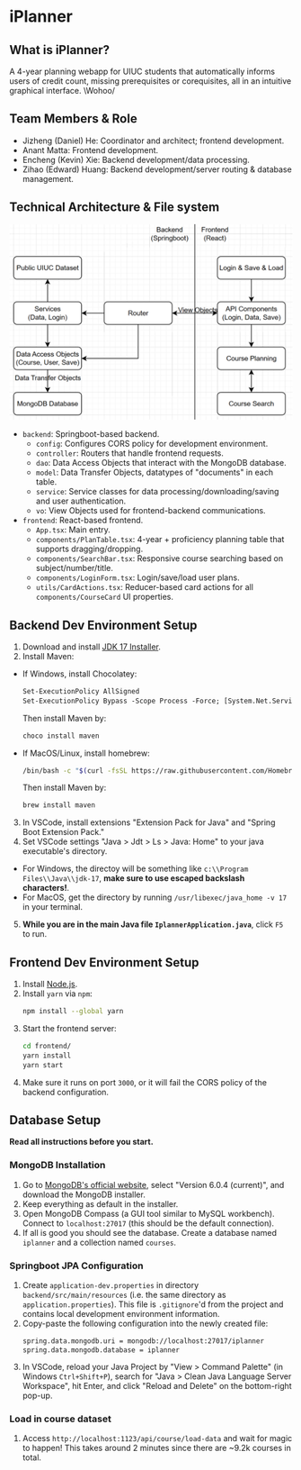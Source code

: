 # iPlanner

## What is iPlanner?

A 4-year planning webapp for UIUC students that automatically informs users of credit count, missing prerequisites or corequisites, all in an intuitive graphical interface. \Wohoo/

## Team Members & Role

- Jizheng (Daniel) He: Coordinator and architect; frontend development.
- Anant Matta: Frontend development.
- Encheng (Kevin) Xie: Backend development/data processing.
- Zihao (Edward) Huang: Backend development/server routing & database management.

## Technical Architecture & File system

![Architecture](architecture.png)

- `backend`: Springboot-based backend.
  - `config`: Configures CORS policy for development environment.
  - `controller`: Routers that handle frontend requests.
  - `dao`: Data Access Objects that interact with the MongoDB database.
  - `model`: Data Transfer Objects, datatypes of "documents" in each table.
  - `service`: Service classes for data processing/downloading/saving and user authentication.
  - `vo`: View Objects used for frontend-backend communications.
- `frontend`: React-based frontend.
  - `App.tsx`: Main entry.
  - `components/PlanTable.tsx`: 4-year + proficiency planning table that supports dragging/dropping.
  - `components/SearchBar.tsx`: Responsive course searching based on subject/number/title.
  - `components/LoginForm.tsx`: Login/save/load user plans.
  - `utils/CardActions.tsx`: Reducer-based card actions for all `components/CourseCard` UI properties.

## Backend Dev Environment Setup

1. Download and install [JDK 17 Installer](https://www.oracle.com/java/technologies/javase/jdk17-archive-downloads.html).
2. Install Maven:
* If Windows, install Chocolatey:
  ```ps
  Set-ExecutionPolicy AllSigned
  Set-ExecutionPolicy Bypass -Scope Process -Force; [System.Net.ServicePointManager]::SecurityProtocol = [System.Net.ServicePointManager]::SecurityProtocol -bor 3072; iex ((New-Object System.Net.WebClient).DownloadString('https://community.chocolatey.org/install.ps1'))
  ```
  Then install Maven by:
  ```ps
  choco install maven
  ```
* If MacOS/Linux, install homebrew:
  ```sh
  /bin/bash -c "$(curl -fsSL https://raw.githubusercontent.com/Homebrew/install/HEAD/install.sh)"
  ```
  Then install Maven by:
  ```sh
  brew install maven
  ```

3. In VSCode, install extensions "Extension Pack for Java" and "Spring Boot Extension Pack."
4. Set VSCode settings "Java > Jdt > Ls > Java: Home" to your java executable's directory.
* For Windows, the directoy will be something like `c:\\Program Files\\Java\\jdk-17`, **make sure to use escaped backslash characters!**.
* For MacOS, get the directory by running `/usr/libexec/java_home -v 17` in your terminal.
5. **While you are in the main Java file `IplannerApplication.java`**, click `F5` to run.

## Frontend Dev Environment Setup

1. Install [Node.js](https://nodejs.org/en/download/).
2. Install `yarn` via `npm`:
   ```sh
   npm install --global yarn
   ```
3. Start the frontend server:
   ```sh
   cd frontend/
   yarn install
   yarn start
   ```
4. Make sure it runs on port `3000`, or it will fail the CORS policy of the backend configuration.

## Database Setup

**Read all instructions before you start.**

### MongoDB Installation

1. Go to [MongoDB's official website](https://www.mongodb.com/try/download/community), select "Version 6.0.4 (current)", and download the MongoDB installer.
2. Keep everything as default in the installer.
3. Open MongoDB Compass (a GUI tool similar to MySQL workbench). Connect to `localhost:27017` (this should be the default connection).
4. If all is good you should see the database. Create a database named `iplanner` and a collection named `courses`.

### Springboot JPA Configuration

1. Create `application-dev.properties` in directory `backend/src/main/resources` (i.e. the same directory as `application.properties`). This file is `.gitignore`'d from the project and contains local development environment information.
2. Copy-paste the following configuration into the newly created file:
   ```
   spring.data.mongodb.uri = mongodb://localhost:27017/iplanner
   spring.data.mongodb.database = iplanner
   ```
3. In VSCode, reload your Java Project by "View > Command Palette" (in Windows `Ctrl+Shift+P`), search for "Java > Clean Java Language Server Workspace", hit Enter, and click "Reload and Delete" on the bottom-right pop-up.

### Load in course dataset

1. Access `http://localhost:1123/api/course/load-data` and wait for magic to happen! This takes around 2 minutes since there are ~9.2k courses in total.

